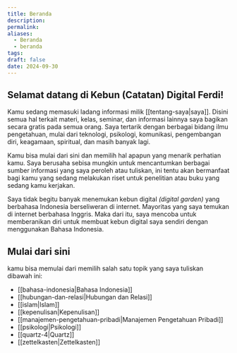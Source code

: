 ```yaml
---
title: Beranda
description: 
permalink: 
aliases:
  - Beranda
  - beranda
tags: 
draft: false
date: 2024-09-30
---
```

## Selamat datang di Kebun (Catatan) Digital Ferdi!
 
Kamu sedang memasuki ladang informasi milik [[tentang-saya|saya]]. Disini semua hal terkait materi, kelas, seminar, dan informasi lainnya saya bagikan secara gratis pada semua orang. Saya tertarik dengan berbagai bidang ilmu pengetahuan, mulai dari teknologi, psikologi, komunikasi, pengembangan diri, keagamaan, spiritual, dan masih banyak lagi. 

Kamu bisa mulai dari sini dan memilih hal apapun yang menarik perhatian kamu. Saya berusaha sebisa mungkin untuk mencantumkan berbagai sumber informasi yang saya peroleh atau tuliskan, ini tentu akan bermanfaat bagi kamu yang sedang melakukan riset untuk penelitian atau buku yang sedang kamu kerjakan.

Saya tidak begitu banyak menemukan kebun digital *(digital garden)* yang berbahasa Indonesia berseliweran di internet. Mayoritas yang saya temukan di internet berbahasa Inggris. Maka dari itu, saya mencoba untuk memberanikan diri untuk membuat kebun digital saya sendiri dengan menggunakan Bahasa Indonesia. 

## Mulai dari sini
kamu bisa memulai dari memilih salah satu topik yang saya tuliskan dibawah ini: 
- [[bahasa-indonesia|Bahasa Indonesia]]
- [[hubungan-dan-relasi|Hubungan dan Relasi]]  
- [[islam|Islam]]
- [[kepenulisan|Kepenulisan]]
- [[manajemen-pengetahuan-pribadi|Manajemen Pengetahuan Pribadi]]
- [[psikologi|Psikologi]]
- [[quartz-4|Quartz]]
- [[zettelkasten|Zettelkasten]]


<script type='text/javascript' src='https://assets.trakteer.id/js/trbtn-overlay.min.js'></script>